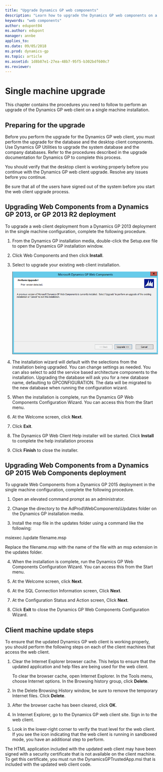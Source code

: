 ```yaml
---
title: "Upgrade Dynamics GP web components"
description: "Learn how to upgrade the Dynamics GP web components on a single computer."
keywords: "web components"
author: edupont04
ms.author: edupont
manager: annbe
applies_to: 
ms.date: 09/05/2018
ms.prod: dynamics-gp
ms.topic: article
ms.assetid: 1d8b87e1-27ea-48b7-95f5-b302bdf600c7
ms.reviewer: 
---
```


# Single machine upgrade

This chapter contains the procedures you need to follow to perform an upgrade of the Dynamics GP web client on a single machine installation.

## Preparing for the upgrade

Before you perform the upgrade for the Dynamics GP web client, you must perform the upgrade for the database and the desktop client components. Use Dynamics GP Utilities to upgrade the system database and the company databases. Refer to the procedures described in the upgrade documentation for Dynamics GP to complete this process.

You should verify that the desktop client is working properly before you continue with the Dynamics GP web client upgrade. Resolve any issues before you continue.

Be sure that all of the users have signed out of the system before you start the web client upgrade process.

## Upgrading Web Components from a Dynamics GP 2013, or GP 2013 R2 deployment

To upgrade a web client deployment from a Dynamics GP 2013 deployment in the single machine configuration, complete the following procedure.

1. From the Dynamics GP installation media, double-click the Setup.exe file to open the Dynamics GP installation window.

2. Click Web Components and then click **Install**.

3. Select to upgrade your existing web client installation.

    ![shows the notification that an earlier version of the dynamics gp web components has been detected.](media/upgrade-web.png "Upgrade warning")  

4. The installation wizard will default with the selections from the installation being upgraded. You can change settings as needed. You can also select to add the service based architecture components to the installation. Upgrading the database will ask you for a new database name, defaulting to GPCONFIGURATION. The data will be migrated to the new database when running the configuration wizard.

5. When the installation is complete, run the Dynamics GP Web Components Configuration Wizard. You can access this from the Start menu.

6. At the Welcome screen, click **Next**.

7. Click **Exit**.

8. The Dynamics GP Web Client Help installer will be started. Click **Install** to complete the help installation process

9. Click **Finish** to close the installer.

## Upgrading Web Components from a Dynamics GP 2015 Web Components deployment

To upgrade Web Components from a Dynamics GP 2015 deployment in the single machine configuration, complete the following procedure.

1. Open an elevated command prompt as an administrator.

2. Change the directory to the AdProd\\WebComponents\\Updates folder on the Dynamics GP installation media.

3. Install the msp file in the updates folder using a command like the following:

msiexec /update filename.msp

Replace the filename.msp with the name of the file with an msp extension in the updates folder.

4. When the installation is complete, run the Dynamics GP Web Components Configuration Wizard. You can access this from the Start menu.

5. At the Welcome screen, click **Next**.

6. At the SQL Connection Information screen, Click **Next**.

7. At the Configuration Status and Action screen, Click **Next**.

8. Click **Exit** to close the Dynamics GP Web Components Configuration Wizard.

## Client machine update steps

To ensure that the updated Dynamics GP web client is working properly, you should perform the following steps on each of the client machines that access the web client.

1. Clear the Internet Explorer browser cache. This helps to ensure that the updated application and help files are being used for the web client.

    To clear the browser cache, open Internet Explorer. In the Tools menu, choose Internet options. In the Browsing history group, click **Delete**.

2. In the Delete Browsing History window, be sure to remove the temporary Internet files. Click **Delete**.

3. After the browser cache has been cleared, click **OK**.

4. In Internet Explorer, go to the Dynamics GP web client site. Sign in to the web client.

5. Look in the lower-right corner to verify the trust level for the web client. If you see the icon indicating that the web client is running in sandboxed mode, you have an additional step to perform.

The HTML application included with the updated web client may have been signed with a security certificate that is not available on the client machine. To get this certificate, you must run the DynamicsGPTrustedApp.msi that is included with the updated web client code.
